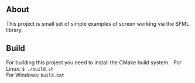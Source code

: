 ## About
This project is small set of simple examples of screen working via the SFML library.

## Build
For building this project you need to install the CMake build system.` `
For Linux: `$ ./build.sh`  
For Windows: `build.bat`
